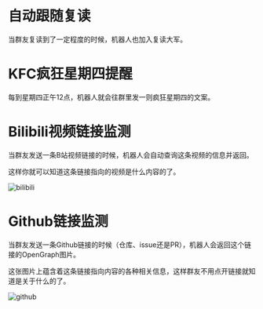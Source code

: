 # 自动跟随复读

当群友复读到了一定程度的时候，机器人也加入复读大军。



# KFC疯狂星期四提醒

每到星期四正午12点，机器人就会往群里发一则疯狂星期四的文案。



# Bilibili视频链接监测

当群友发送一条B站视频链接的时候，机器人会自动查询这条视频的信息并返回。

这样你就可以知道这条链接指向的视频是什么内容的了。

![bilibili](/Users/shzh7/IdeaProjects/Robot-V0/assets/docs/bilibili.png)



# Github链接监测

当群友发送一条Github链接的时候（仓库、issue还是PR），机器人会返回这个链接的OpenGraph图片。

这张图片上蕴含着这条链接指向内容的各种相关信息，这样群友不用点开链接就知道是关于什么的了。

![github](/Users/shzh7/IdeaProjects/Robot-V0/assets/docs/github.png)